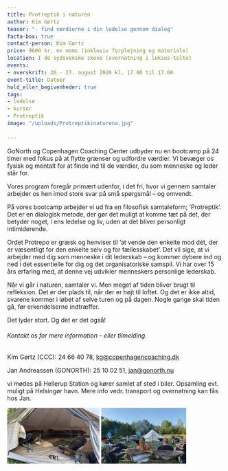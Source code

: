 ```yaml
---
title: Protreptik i naturen
author: Kim Gørtz
teaser: "- find værdierne i din ledelse gennem dialog"
facta-box: true
contact-person: Kim Gørtz
price: 9600 kr. ex moms (inklusiv forplejning og materiale)
location: I de sydsvenske skove (overnatning i luksus-telte)
events:
- overskrift: 26.- 27. august 2020 kl. 17.00 til 17.00
event-title: Datoer
hold_eller_begivenheder: true
tags:
- ledelse
- kurser
- Protreptik
image: "/uploads/Protreptikinaturena.jpg"

---
```

GoNorth og Copenhagen Coaching Center udbyder nu en bootcamp på 24 timer med fokus på at flytte grænser og udfordre værdier. Vi bevæger os fysisk og mentalt for at finde ind til de værdier, du som menneske og leder står for.

Vores program foregår primært udenfor, i det fri, hvor vi gennem samtaler arbejder os hen imod store svar på små spørgsmål – og omvendt.

På vores bootcamp arbejder vi ud fra en filosofisk samtaleform; ’Protreptik’. Det er en dialogisk metode, der gør det muligt at komme tæt på det, der betyder noget, i ens ledelse og liv, uden at det bliver personligt intimiderende.

Ordet Protrepo er græsk og henviser til ’at vende den enkelte mod dét, der er væsentligt for den enkelte selv og for fællesskabet’. Det vil sige, at vi arbejder med dig som menneske i dit lederskab – og kommer dybere ind og ned i det essentielle for dig og det organisatoriske samspil. Vi har over 15 års erfaring med, at denne vej udvikler menneskers personlige lederskab.

Når vi går i naturen, samtaler vi. Men meget af tiden bliver brugt til refleksion. Det er der plads til, når der er højt til loftet. Og det er ikke altid, svarene kommer i løbet af selve turen og på dagen. Nogle gange skal tiden gå, før erkendelserne indtræffer.

Det lyder stort. Og det er det også!

###### Kontakt os for mere information – eller tilmelding.

Kim Gørtz (CCC): 24 66 40 78, kg@copenhagencoaching.dk

Jan Andreassen (GONORTH): 25 10 02 51, jan@gonorth.nu

vi mødes på Hellerup Station og kører samlet af sted i biler. Opsamling evt. muligt på Helsingør havn. Mere info vedr. transport og overnatning kan fås hos Jan.

![Protreptik i naturen](/uploads/Protreptikinaturenc.jpg "Protreptik i naturen")       ![Protreptik i naturen](/uploads/Protreptikinaturenb.jpg "Protreptik i naturen")
